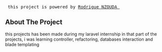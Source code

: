 <pre> this project is powered by <a href="#">Rodrigue NZOUDA </a></pre>
## About The Project

this projects has been made during my laravel internship
in that part of the projects, i was learning controller, refactoring, databases interaction and blade templating 
